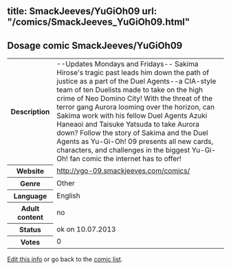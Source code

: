 title: SmackJeeves/YuGiOh09
url: "/comics/SmackJeeves_YuGiOh09.html"
---
Dosage comic SmackJeeves/YuGiOh09
-----------------------------------------

<p id="msg"></p>
<script type="text/javascript">
if (window.location.search === '?edit_info_mail=sent_ok') {
  var elem = document.getElementById("msg");
  elem.innerHTML = 'Edited information sucessfully sent for review, which is usually done daily. Thanks!';
  elem.className = 'ok';
}
</script>
<table class="comicinfo">
<tr>
<th>Description</th><td>--Updates Mondays and Fridays-- Sakima Hirose's tragic past leads him down the path of justice as a part of the Duel Agents--a CIA-style team of ten Duelists made to take on the high crime of Neo Domino City! With the threat of the terror gang Aurora looming over the horizon, can Sakima work with his fellow Duel Agents Azuki Haneaoi and Taisuke Yatsuda to take Aurora down? Follow the story of Sakima and the Duel Agents as Yu-Gi-Oh! 09 presents all new cards, characters, and challenges in the biggest Yu-Gi-Oh! fan comic the internet has to offer!</td>
</tr>
<tr>
<th>Website</th><td><a href="http://ygo-09.smackjeeves.com/comics/">http://ygo-09.smackjeeves.com/comics/</a></td>
</tr>
<tr>
<th>Genre</th><td>Other</td>
</tr>
<tr>
<th>Language</th><td>English</td>
</tr>
<tr>
<th>Adult content</th><td>no</td>
</tr>
<tr>
<th>Status</th><td>ok on 10.07.2013</td>
</tr>
<tr>
<th>Votes</th><td>0</td>
</tr>
</table>

[Edit this info](SmackJeeves_YuGiOh09_edit.html) or go back to the [comic list](../comic-index.html).
